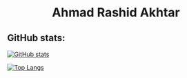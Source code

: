 <h1 align="center">Ahmad Rashid Akhtar</h1>

## GitHub stats:

[![GitHub stats](https://github-readme-stats.vercel.app/api?username=Unknown-0perator&theme=chartreuse-dark&show_icons=true)](https://github.com/Unknown-0perator)

[![Top Langs](https://github-readme-stats.vercel.app/api/top-langs/?username=Unknown-0perator&langs_count=8)](https://github.com/Unknown-0perator)
